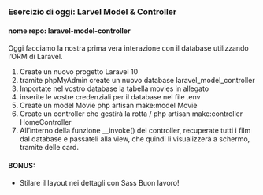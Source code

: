 ### Esercizio di oggi: Larvel Model & Controller
#### nome repo: laravel-model-controller
Oggi facciamo la nostra prima vera interazione con il database utilizzando l’ORM di Laravel.
1. Create un nuovo progetto Laravel 10
2. tramite phpMyAdmin create un nuovo database laravel_model_controller
3. Importate nel vostro database la tabella movies in allegato
4. inserite le vostre credenziali per il database nel file .env
5. Create un model Movie
php artisan make:model Movie
6. Create un controller che gestirà la rotta /
php artisan make:controller HomeController
7. All’interno della funzione __invoke() del controller, recuperate tutti i film dal database e passateli alla view, che quindi li visualizzerà a schermo, tramite delle card.
#### BONUS:
- Stilare il layout nei dettagli con Sass
Buon lavoro!
